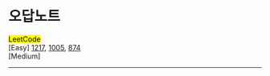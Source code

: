 # 오답노트
<mark>LeetCode</mark> <br>
[Easy] 
[1217](https://leetcode.com/problems/minimum-cost-to-move-chips-to-the-same-position/), 
[1005](https://leetcode.com/problems/maximize-sum-of-array-after-k-negations/), 
[874](https://leetcode.com/problems/walking-robot-simulation/) <br>
[Medium]

<hr>
